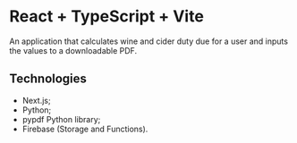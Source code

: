 # React + TypeScript + Vite

An application that calculates wine and cider duty due for a user and inputs the values to a downloadable PDF.

## Technologies

- Next.js;
- Python;
- pypdf Python library;
- Firebase (Storage and Functions).

```

```
